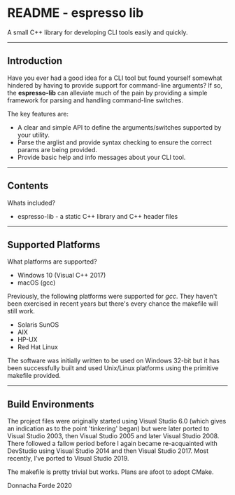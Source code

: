 # README - espresso lib 
A small C++ library for developing CLI tools easily and quickly.

***
## Introduction

Have you ever had a good idea for a CLI tool but found yourself somewhat hindered by having to provide support for command-line arguments? If so, the **espresso-lib** can alleviate much of the pain by providing a simple framework for parsing and handling command-line switches. 

The key features are:
* A clear and simple API to define the arguments/switches supported by your utility. 
* Parse the arglist and provide syntax checking to ensure the correct params are being provided.
* Provide basic help and info messages about your CLI tool. 




***
## Contents

Whats included?

* espresso-lib - a static C++ library and C++ header files 


***
## Supported Platforms


What platforms are supported?

* Windows 10 (Visual C++ 2017)
* macOS (gcc)


Previously, the following platforms were supported for *gcc*. They haven't been exercised in recent years but there's every chance the makefile will still work. 

* Solaris SunOS
* AIX
* HP-UX
* Red Hat Linux

The software was initially written to be used on Windows 32-bit but it has been successfully built and used Unix/Linux platforms using the primitive makefile provided.


***
## Build Environments

The project files were originally started using Visual Studio 6.0 (which gives an indication as to the point 'tinkering' began) but were later ported to Visual Studio 2003, then Visual Studio 2005 and later Visual Studio 2008. There followed a fallow period before I again became re-acquainted with DevStudio using Visual Studio 2014 and then Visual Studio 2017. Most recently, I've ported to Visual Studio 2019. 

The makefile is pretty trivial but works. Plans are afoot to adopt CMake. 



Donnacha Forde
2020

